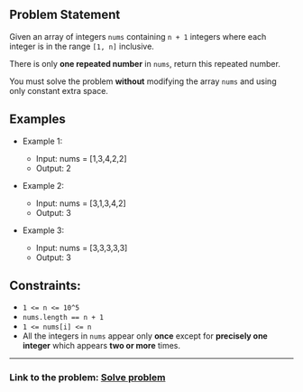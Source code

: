 ## Problem Statement

Given an array of integers `nums` containing `n + 1` integers where each integer is in the range `[1, n]` inclusive.</br>

There is only **one repeated number** in `nums`, return this repeated number.</br>

You must solve the problem **without** modifying the array `nums` and using only constant extra space.

## Examples

- Example 1:
  - Input: nums = [1,3,4,2,2]
  - Output: 2

- Example 2:
  - Input: nums = [3,1,3,4,2]
  - Output: 3
 
- Example 3:
  - Input: nums = [3,3,3,3,3]
  - Output: 3
 
## Constraints:
- `1 <= n <= 10^5`
- `nums.length == n + 1`
- `1 <= nums[i] <= n`
- All the integers in `nums` appear only **once** except for **precisely one integer** which appears **two or more** times.

---
### Link to the problem: [Solve problem](https://leetcode.com/problems/find-the-duplicate-number/description/)
